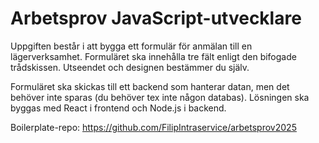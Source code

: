 # Arbetsprov JavaScript-utvecklare

Uppgiften består i att bygga ett formulär för anmälan till en lägerverksamhet. Formuläret ska innehålla tre fält enligt den bifogade trådskissen. Utseendet och designen bestämmer du själv.

Formuläret ska skickas till ett backend som hanterar datan, men det behöver inte sparas (du behöver tex inte någon databas). Lösningen ska byggas med React i frontend och Node.js i backend.

Boilerplate-repo: https://github.com/FilipIntraservice/arbetsprov2025
